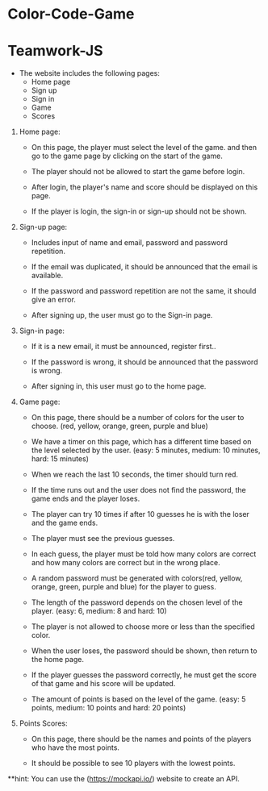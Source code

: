 # Color-Code-Game
# Teamwork-JS

* The website includes the following pages:
    - Home page
    - Sign up
    - Sign in
    - Game
    - Scores


1. Home page:
    - On this page, the player must select the level of the game. and then go to the game page by clicking on the start of the game. 

    - The player should not be allowed to start the game before login.

    - After login, the player's name and score should be displayed on this page.

    - If the player is login, the sign-in or sign-up should not be shown.


2. Sign-up page:
    - Includes input of name and email, password and password repetition.

    - If the email was duplicated, it should be announced that the email is available.

    - If the password and password repetition are not the same, it should give an error.

    - After signing up, the user must go to the Sign-in page.


3. Sign-in page:
    - If it is a new email, it must be announced, register first..

    - If the password is wrong, it should be announced that the password is wrong.

    - After signing in, this user must go to the home page.


4. Game page:
    - On this page, there should be a number of colors for the user to choose. (red, yellow, orange, green, purple and blue)

    - We have a timer on this page, which has a different time based on the level selected by the user. (easy: 5 minutes, medium: 10 minutes, hard: 15 minutes)

    - When we reach the last 10 seconds, the timer should turn red.

    - If the time runs out and the user does not find the password, the game ends and the player loses.

    - The player can try 10 times if after 10 guesses he is with the loser and the game ends.

    - The player must see the previous guesses.

    - In each guess, the player must be told how many colors are correct and how many colors are correct but in the wrong place.

    - A random password must be generated with colors(red, yellow, orange, green, purple and blue) for the player to guess. 

    - The length of the password depends on the chosen level of the player. (easy: 6, medium: 8 and hard: 10)

    - The player is not allowed to choose more or less than the specified color.

   -  When the user loses, the password should be shown, then return to the home page.

    - If the player guesses the password correctly, he must get the score of that game and his score will be updated.

    - The amount of points is based on the level of the game. (easy: 5 points, medium: 10 points and hard: 20 points)


5. Points Scores:
    - On this page, there should be the names and points of the players who have the most points.

    - It should be possible to see 10 players with the lowest points.


**hint: You can use the (https://mockapi.io/) website to create an API.
